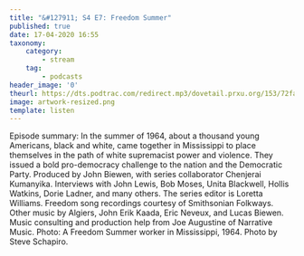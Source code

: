 ```yaml
---
title: "&#127911; S4 E7: Freedom Summer"
published: true
date: 17-04-2020 16:55
taxonomy:
    category:
        - stream
    tag:
        - podcasts
header_image: '0'
theurl: https://dts.podtrac.com/redirect.mp3/dovetail.prxu.org/153/72fa420f-b511-4df5-be63-672a2a53150a/S4E7_PartA_3.mp3
image: artwork-resized.png
template: listen
--- 
```

Episode summary: In the summer of 1964, about a thousand young Americans, black and white, came together in Mississippi to place themselves in the path of white supremacist power and violence. They issued a bold pro-democracy challenge to the nation and the Democratic Party. Produced by John Biewen, with series collaborator Chenjerai Kumanyika. Interviews with John Lewis, Bob Moses, Unita Blackwell, Hollis Watkins, Dorie Ladner, and many others. The series editor is Loretta Williams. Freedom song recordings courtesy of Smithsonian Folkways. Other music by Algiers, John Erik Kaada, Eric Neveux, and Lucas Biewen. Music consulting and production help from Joe Augustine of Narrative Music. Photo: A Freedom Summer worker in Mississippi, 1964. Photo by Steve Schapiro.
